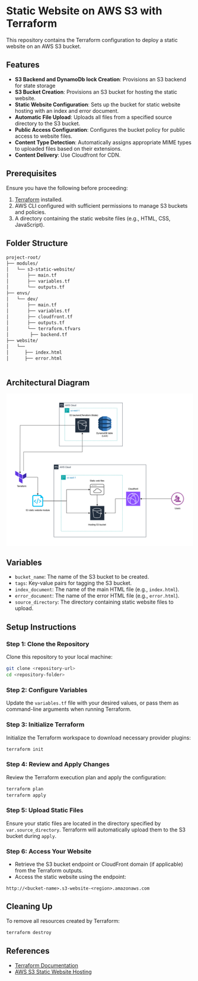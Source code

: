 # Static Website on AWS S3 with Terraform

This repository contains the Terraform configuration to deploy a static website on an AWS S3 bucket.

## Features
- **S3 Backend and DynamoDb lock Creation**: Provisions an S3  backend for state storage
- **S3 Bucket Creation**: Provisions an S3 bucket for hosting the static website.
- **Static Website Configuration**: Sets up the bucket for static website hosting with an index and error document.
- **Automatic File Upload**: Uploads all files from a specified source directory to the S3 bucket.
- **Public Access Configuration**: Configures the bucket policy for public access to website files.
- **Content Type Detection**: Automatically assigns appropriate MIME types to uploaded files based on their extensions.
- **Content Delivery**: Use Cloudfront for CDN.


## Prerequisites
Ensure you have the following before proceeding:
1. [Terraform](https://www.terraform.io/downloads.html) installed.
2. AWS CLI configured with sufficient permissions to manage S3 buckets and policies.
3. A directory containing the static website files (e.g., HTML, CSS, JavaScript).

## Folder Structure
```
project-root/
├── modules/
│   └── s3-static-website/
│       ├── main.tf
│       ├── variables.tf
│       └── outputs.tf
├── envs/
│   └── dev/
│       ├── main.tf
│       ├── variables.tf
│       ├── cloudfront.tf
│       ├── outputs.tf
│       └── terraform.tfvars
│        ├── backend.tf
├── website/
│   └──
│      ├── index.html
│      ├── error.html
       

```
## Architectural Diagram
![Alt text](https://github.com/Otumiky/static-website/blob/main/static.drawio.png)



## Variables
- `bucket_name`: The name of the S3 bucket to be created.
- `tags`: Key-value pairs for tagging the S3 bucket.
- `index_document`: The name of the main HTML file (e.g., `index.html`).
- `error_document`: The name of the error HTML file (e.g., `error.html`).
- `source_directory`: The directory containing static website files to upload.

## Setup Instructions

### Step 1: Clone the Repository
Clone this repository to your local machine:
```bash
git clone <repository-url>
cd <repository-folder>
```

### Step 2: Configure Variables
Update the `variables.tf` file with your desired values, or pass them as command-line arguments when running Terraform.

### Step 3: Initialize Terraform
Initialize the Terraform workspace to download necessary provider plugins:
```bash
terraform init
```

### Step 4: Review and Apply Changes
Review the Terraform execution plan and apply the configuration:
```bash
terraform plan
terraform apply
```

### Step 5: Upload Static Files
Ensure your static files are located in the directory specified by `var.source_directory`. Terraform will automatically upload them to the S3 bucket during `apply`.

### Step 6: Access Your Website
- Retrieve the S3 bucket endpoint or CloudFront domain (if applicable) from the Terraform outputs.
- Access the static website using the endpoint:
```
http://<bucket-name>.s3-website-<region>.amazonaws.com
```

## Cleaning Up
To remove all resources created by Terraform:
```bash
terraform destroy
```

## References
- [Terraform Documentation](https://developer.hashicorp.com/terraform/docs)
- [AWS S3 Static Website Hosting](https://docs.aws.amazon.com/AmazonS3/latest/dev/WebsiteHosting.html)




